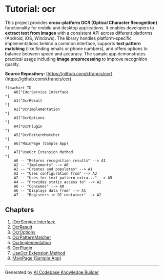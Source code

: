 # Tutorial: ocr

This project provides **cross-platform OCR (Optical Character Recognition)** functionality for mobile and desktop applications. It enables developers to **extract text from images** with a consistent API across different platforms (Android, iOS, Windows). The library handles platform-specific implementations behind a common interface, supports **text pattern matching** (like finding emails or phone numbers), and offers options to balance between speed and accuracy. The sample app demonstrates practical usage including **image preprocessing** to improve recognition quality.


**Source Repository:** [https://github.com/kfrancis/ocr](https://github.com/kfrancis/ocr)

```mermaid
flowchart TD
    A0["IOcrService Interface
"]
    A1["OcrResult
"]
    A2["OcrImplementation
"]
    A3["OcrOptions
"]
    A4["OcrPlugin
"]
    A5["OcrPatternMatcher
"]
    A6["MainPage (Sample App)
"]
    A7["UseOcr Extension Method
"]
    A0 -- "Returns recognition results" --> A1
    A2 -- "Implements" --> A0
    A2 -- "Creates and populates" --> A1
    A2 -- "Uses configuration from" --> A3
    A2 -- "Uses for text pattern extra..." --> A5
    A4 -- "Provides static access to" --> A2
    A6 -- "Consumes" --> A0
    A6 -- "Displays data from" --> A1
    A7 -- "Registers in DI container" --> A2
```

## Chapters

1. [IOcrService Interface
](01_iocrservice_interface_.md)
2. [OcrResult
](02_ocrresult_.md)
3. [OcrOptions
](03_ocroptions_.md)
4. [OcrPatternMatcher
](04_ocrpatternmatcher_.md)
5. [OcrImplementation
](05_ocrimplementation_.md)
6. [OcrPlugin
](06_ocrplugin_.md)
7. [UseOcr Extension Method
](07_useocr_extension_method_.md)
8. [MainPage (Sample App)
](08_mainpage__sample_app__.md)


---

Generated by [AI Codebase Knowledge Builder](https://github.com/The-Pocket/Tutorial-Codebase-Knowledge)
